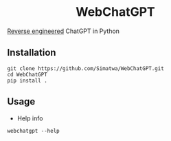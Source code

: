 <h1 align="center"> WebChatGPT </h1>

<p align="center">

[Reverse engineered](https://en.wikipedia.org/wiki/Reverse_engineering) ChatGPT in Python 

</p> 

## Installation

```
git clone https://github.com/Simatwa/WebChatGPT.git
cd WebChatGPT
pip install .
```

## Usage

- Help info

```
webchatgpt --help
```